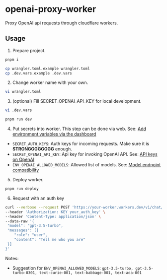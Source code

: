# openai-proxy-worker

Proxy OpenAI api requests through cloudflare workers.

## Usage


1. Prepare project.

```bash
pnpm i

cp wrangler.toml.example wrangler.toml
cp .dev.vars.example .dev.vars
```

2. Change worker name with your own.

```bash
vi wrangler.toml
```

3. (optional) Fill SECRET_OPENAI_API_KEY for local development.
```bash
vi .dev.vars

pnpm run dev
```

4. Put secrets into worker. This step can be done via web. See: [Add environment variables via the dashboard](https://developers.cloudflare.com/workers/platform/environment-variables/#environment-variables-via-the-dashboard)

* `SECRET_AUTH_KEYS`: Auth keys for incoming requests. Make sure it is **STRONGGGGGGGG** enough.
* `SECRET_OPENAI_API_KEY`: Api key for invoking OpenAI API. See: [API keys on OpenAI](https://platform.openai.com/account/api-keys)
* `ENV_OPENAI_ALLOWED_MODELS`: Allowed list of models. See: [Model endpoint compatibility](https://platform.openai.com/docs/models/model-endpoint-compatibility)

5. Deploy worker.

```bash
pnpm run deploy
```

6. Request with an auth key

```bash
curl --verbose --request POST 'https://your-worker.workers.dev/v1/chat/completions' \
--header 'Authorization: KEY your_auth_key' \
--header 'Content-Type: application/json' \
--data-raw '{
 "model": "gpt-3.5-turbo",
 "messages": [{
    "role": "user",
    "content": "Tell me who you are"
 }]
}'
```

Notes:

* Suggestion for `ENV_OPENAI_ALLOWED_MODELS`: `gpt-3.5-turbo, gpt-3.5-turbo-0301, text-curie-001, text-babbage-001, text-ada-001`
